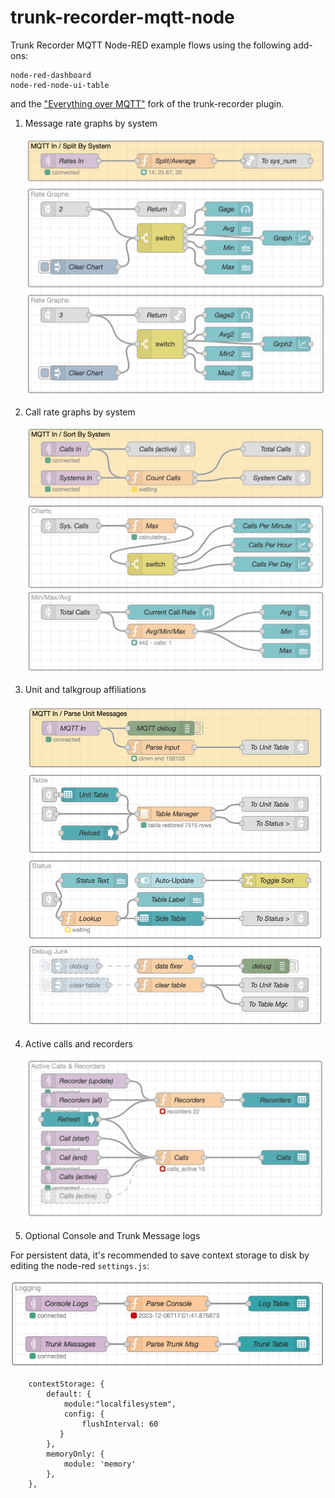 # trunk-recorder-mqtt-node

Trunk Recorder MQTT Node-RED example flows using the following add-ons:

```
node-red-dashboard
node-red-node-ui-table
```

and the ["Everything over MQTT"](https://github.com/taclane/trunk-recorder-mqtt-status) fork of the trunk-recorder plugin.

1. Message rate graphs by system

   <img src="/images/message-rate.png" width="600px">

2. Call rate graphs by system

   <img src="/images/call-rate.png" width="600px">

3. Unit and talkgroup affiliations

   <img src="/images/unit-tracker.png" width="600px">

4. Active calls and recorders

   <img src="/images/call-table.png" width="600px">

5. Optional Console and Trunk Message logs

For persistent data, it's recommended to save context storage to disk by editing the node-red `settings.js`:

   <img src="/images/logging.png" width="600px">

```
    contextStorage: {
        default: {
            module:"localfilesystem",
            config: {
                flushInterval: 60
           }
        },
        memoryOnly: {
            module: 'memory'
        },
    },
```
